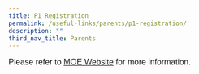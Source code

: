 ```yaml
---
title: P1 Registration
permalink: /useful-links/parents/p1-registration/
description: ""
third_nav_title: Parents
---
```

<p style="font-family:arial; text-align:justify; font-size:16px">Please refer to <a href="https://www.moe.gov.sg/primary/p1-registration/" target="_blank">MOE Website</a> for more information.</p>